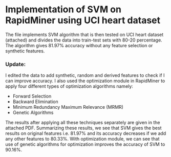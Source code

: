 # Implementation of SVM on RapidMiner using UCI heart dataset
The file implements SVM algorithm that is then tested on UCI heart dataset (attached) and divides the data into train-test sets with 80-20 percentage. The algorithm gives 81.97% accuracy without any feature selection or synthetic features. 

### Update:
I edited the data to add synthetic, random and derived features to check if I can improve accuracy. I also used the optimization module in RapidMiner to apply four different types of optimization algorithms namely:
- Forward Selection
- Backward Elimination
- Minimum Redundancy Maximum Relevance (MRMR)
- Genetic Algorithms

The results after applying all these techniques separately are given in the attached PDF. Summarizing these results, we see that SVM gives the best results on original features i.e. 81.97% and its accuracy decreases if we add any other features to 80.33%. With optimization module, we can see that use of genetic algorithms for optimization improves the accuracy of SVM to 90.16%.
